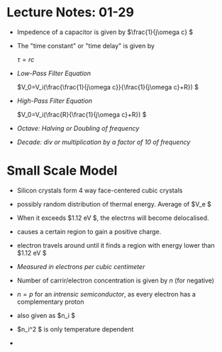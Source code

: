 Lecture Notes: 01-29
=====================

- Impedence of a capacitor is given by 
  $\frac{1}{j\omega c} $

- The "time constant" or "time delay" is given by 
  
  $\tau=rc$

- *Low-Pass Filter Equation*
  
  $V_0=V_i(\frac{\frac{1}{j\omega c}}{\frac{1}{j\omega c}+R}) $



- *High-Pass Filter Equation* 
  
  $V_0=V_i(\frac{R}{\frac{1}{j\omega c}+R}) $


- _Octave: Halving or Doubling of frequency_
- _Decade: div or multiplication by a factor of 10 of frequency_




Small Scale Model 
==================

- Silicon crystals form 4 way face-centered cubic crystals
- possibly random distribution of thermal energy. Average of $V_e $
- When it exceeds $1.12 eV $, the electrns will become delocalised. 
- causes a certain region to gain a positive charge. 
- electron travels around until it finds a region with energy lower than $1.12 eV $
- *Measured in electrons per cubic centimeter* 

- Number of carrir/electron concentration is given by $n$ (for negative)
- $n=p$ for an _intrensic semiconductor_, as every electron has a complementary proton
- also given as $n_i $
- $n_i^2 $ is only temperature dependent
- 

















